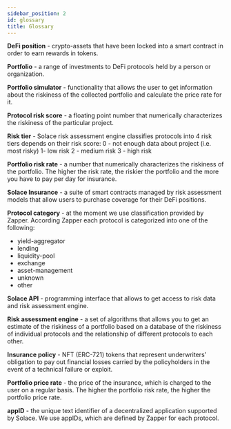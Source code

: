 ```yaml
---
sidebar_position: 2
id: glossary
title: Glossary
---
```


**DeFi position** - crypto-assets that have been locked into a smart contract in order to earn rewards in tokens. 

**Portfolio** - a range of  investments to DeFi protocols held by a person or organization.

**Portfolio simulator** - functionality that allows the user to get information about the riskiness of the collected portfolio and calculate the price rate for it.

**Protocol risk score** - a floating point number that numerically characterizes the riskiness of the particular project.

**Risk tier** - Solace risk assessment engine classifies protocols into 4 risk tiers depends on their risk score:
0 -  not enough data about project (i.e. most risky)
1- low risk
2 - medium risk
3 - high risk

**Portfolio risk rate** - a number that numerically characterizes the riskiness of the portfolio. The higher the risk rate, the riskier the portfolio and the more you have to pay per day for insurance.

**Solace Insurance** -  a suite of smart contracts managed by risk assessment models that allow users to purchase coverage for their DeFi positions.

**Protocol category** -  at the moment we use classification provided by Zapper. According Zapper each protocol is categorized into one of the following:
- yield-aggregator
- lending
- liquidity-pool
- exchange
- asset-management
- unknown
- other

**Solace API** - programming interface that allows to get access to risk data and risk assessment engine.

**Risk assessment engine** -  a set of algorithms that allows you to get an estimate of the riskiness of a portfolio based on a database of the riskiness of individual protocols and the relationship of different protocols to each other. 

**Insurance policy** - NFT (ERC-721) tokens that represent underwriters’ obligation to pay out financial losses carried by the policyholders in the event of a technical failure or exploit.

**Portfolio price rate** - the price of the insurance, which is charged to the user on a regular basis. The higher the portfolio risk rate, the higher the portfolio price rate.

**appID** - the unique text identifier of a decentralized application supported by Solace. We use appIDs, which are defined by Zapper for each protocol.  





